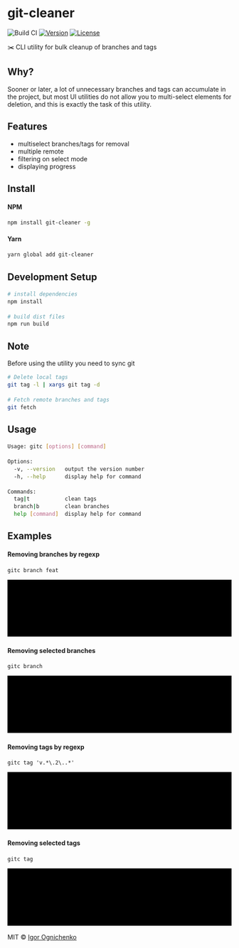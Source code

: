 # git-cleaner

![Build CI](https://github.com/RobinCK/git-cleaner/workflows/Build%20CI/badge.svg?branch=master)
[![Version](https://img.shields.io/npm/v/git-cleaner.svg?style=flat-square)](https://www.npmjs.com/package/git-cleaner)
[![License](https://img.shields.io/npm/l/git-cleaner.svg?style=flat-square)](https://github.com/RobinCK/git-cleaner/blob/master/LICENSE)

:scissors: CLI utility for bulk cleanup of branches and tags

## Why?

Sooner or later, a lot of unnecessary branches and tags can accumulate
in the project, but most UI utilities do not allow you to multi-select
elements for deletion, and this is exactly the task of this utility.

## Features

- multiselect branches/tags for removal
- multiple remote
- filtering on select mode
- displaying progress

## Install

#### NPM

```bash
npm install git-cleaner -g
```

#### Yarn

```bash
yarn global add git-cleaner
```

## Development Setup

```bash
# install dependencies
npm install

# build dist files
npm run build
```

## Note

Before using the utility you need to sync git

```bash
# Delete local tags
git tag -l | xargs git tag -d

# Fetch remote branches and tags
git fetch
```

## Usage

```bash
Usage: gitc [options] [command]

Options:
  -v, --version   output the version number
  -h, --help      display help for command

Commands:
  tag|t           clean tags
  branch|b        clean branches
  help [command]  display help for command
```

## Examples

#### Removing branches by regexp

```shell script
gitc branch feat
```

<img src="https://github.com/RobinCK/git-cleaner/raw/master/assets/gitc_branch_regexp.gif" />

#### Removing selected branches

```shell script
gitc branch
```

<img src="https://github.com/RobinCK/git-cleaner/raw/master/assets/gitc_branch_select.gif" />

#### Removing tags by regexp

```shell script
gitc tag 'v.*\.2\..*'
```

<img src="https://github.com/RobinCK/git-cleaner/raw/master/assets/gitc_tag_regexp.gif" />

#### Removing selected tags

```shell script
gitc tag
```

<img src="https://github.com/RobinCK/git-cleaner/raw/master/assets/gitc_tag_select.gif" />

MIT © [Igor Ognichenko](https://github.com/RobinCK)
